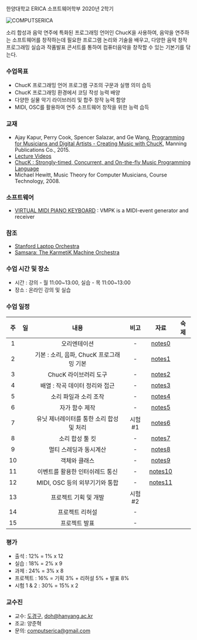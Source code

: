 한양대학교 ERICA 소프트웨어학부 2020년 2학기

![COMPUTSERICA](https://i.imgur.com/3A8uLLH.png)

소리 합성과 음악 연주에 특화된 프로그래밍 언어인 ChucK을 사용하여, 음악을 연주하는 소프트웨어를 창작하는데 필요한 프로그램 논리와 기술을 배우고, 다양한 음악 창작 프로그래밍 실습과 작품발표 콘서트를 통하여 컴퓨터음악을 창작할 수 있는 기본기를 닦는다.

### 수업목표

-	ChucK 프로그래밍 언어 프로그램 구조의 구문과 실행 의미 습득
-	ChucK 프로그래밍 환경에서 코딩 작성 능력 배양
-	다양한 실물 악기 라이브러리 및 합주 창작 능력 함양
-	MIDI, OSC를 활용하여 연주 소프트웨어 창작을 위한 능력 습득

### 교재

-	Ajay Kapur, Perry Cook, Spencer Salazar, and Ge Wang, [Programming for Musicians and Digital Artists - Creating Music with ChucK](https://www.manning.com/books/programming-for-musicians-and-digital-artists), Manning Publications Co., 2015.
-	[Lecture Videos](https://www.kadenze.com/courses/introduction-to-programming-for-musicians-and-digital-artists/info)
-	[ChucK : Strongly-timed, Concurrent, and On-the-fly Music Programming Language](https://chuck.cs.princeton.edu/)
-	Michael Hewitt, Music Theory for Computer Musicians, Course Technology, 2008.

### 소프트웨어

-	[VIRTUAL MIDI PIANO KEYBOARD](http://vmpk.sourceforge.net/) : VMPK is a MIDI-event generator and receiver

### 참조

-	[Stanford Laptop Orchestra](http://slork.stanford.edu/)
-	[Samsara: The KarmetiK Machine Orchestra](https://www.facebook.com/karmetik/videos/10153588268247091/)

### 수업 시간 및 장소

-	시간 : 강의 - 월 11:00~13:00, 실습 - 목 11:00~13:00
-	장소 : 온라인 강의 및 실습

### 수업 일정

| 주 | 일 | 내용                                     | 비고   | 자료                                                                                          | 숙제 |
|:--:|:--:|:----------------------------------------:|:------:|:---------------------------------------------------------------------------------------------:|:----:|
| 1  |    |               오리엔테이션               |   \-   | [notes0](https://drive.google.com/file/d/1D3iad52W4JVhNyx4Mq1dJgcn_zzKJ43-/view?usp=sharing)  |      |
| 2  |    | 기본 : 소리, 음파, ChucK 프로그래밍 기본 |   \-   | [notes1](https://drive.google.com/file/d/1D30xAwXdKHxRP8aJfIx5zzMM0-rbnemh/view?usp=sharing)  |      |
| 3  |    |          ChucK 라이브러리 도구           |   \-   | [notes2](https://drive.google.com/file/d/1RYjOnLYOyjBcTN5aoOhnQMFotaDU-xo2/view?usp=sharing)  |      |
| 4  |    |      배열 : 작곡 데이터 정리와 접근      |   \-   | [notes3](https://drive.google.com/file/d/1RiRPwouV9YrCoaZTwQT-0srWrEWIxdFU/view?usp=sharing)  |      |
| 5  |    |          소리 파일과 소리 조작           |   \-   | [notes4](https://drive.google.com/file/d/1PLj5RkghvPmZ_vV9JR3VbmGToHrj4zJ1/view?usp=sharing)  |      |
| 6  |    |              자가 함수 제작              |   \-   | [notes5](https://drive.google.com/file/d/1-2Wm17impsLzfA2c-WZGAuhwID4R1yQ1/view?usp=sharing)  |      |
| 7  |    | 유닛 제너레이터를 통한 소리 합성 및 처리 | 시험#1 | [notes6](https://drive.google.com/file/d/1-uMk-PfVLfhMKErEpw8Tb5vu_i2731TG/view?usp=sharing)  |      |
| 8  |    |             소리 합성 툴 킷              |   \-   | [notes7](https://drive.google.com/file/d/1-vB-2tq6fFJS_tQAJikzLOR7InDZoF6O/view?usp=sharing)  |      |
| 9  |    |          멀티 스레딩과 동시계산          |   \-   | [notes8](https://drive.google.com/file/d/1H5F1EG2VHSj77s0ehX41NiyEha9RPa0i/view?usp=sharing)  |      |
| 10 |    |              객체와 클래스               |   \-   | [notes9](https://drive.google.com/file/d/1DcZNs7V_u5ymwLgzhEZq7TgL_dkAXSjQ/view?usp=sharing)  |      |
| 11 |    |     이벤트를 활용한 인터쉬레드 통신      |   \-   | [notes10](https://drive.google.com/file/d/1gG3Mo-etcVq9bhuwOmTMncIeqDKBy9fk/view?usp=sharing) |      |
| 12 |    |      MIDI, OSC 등의 외부기기와 통합      |   \-   | [notes11](https://drive.google.com/file/d/1KI1nxgeaQCwtxCw9zug1A5KKG33tUgY1/view?usp=sharing) |      |
| 13 |    |          프로젝트 기획 및 개발           | 시험#2 |                                                                                               |      |
| 14 |    |             프로젝트 리허설              |   \-   |                                                                                               |      |
| 15 |    |              프로젝트 발표               |   \-   |                                                                                               |      |

### 평가

-	출석 : 12% = 1% x 12
-	실습 : 18% = 2% x 9
-	과제 : 24% = 3% x 8
-	프로젝트 : 16% = 기획 3% + 리허설 5% + 발표 8%
-	시험 1 & 2 : 30% = 15% x 2

### 교수진

-	교수: [도경구](http://doggzone.github.io/home), doh@hanyang.ac.kr
-	조교: 양준혁
-	문의: computserica@gmail.com
